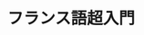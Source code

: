 ---
title: "フランス語超入門" 
publishDate: 2025-08-18
excerpt: "第2講　つづりと大原則"
image: '~/assets/images/ptella.png'
category: "フランス語超入門"
tags:
- つづり
- 発音
- 音声
---